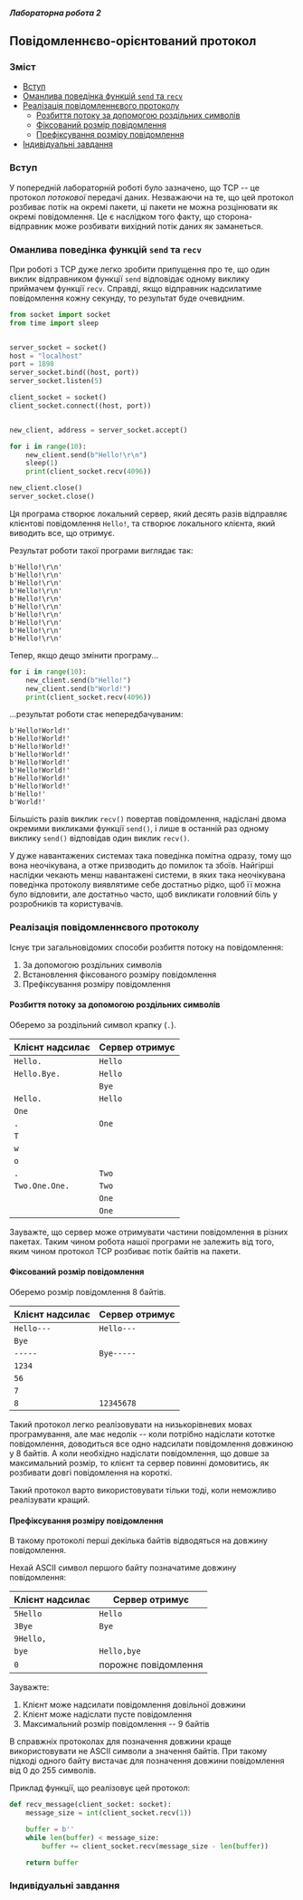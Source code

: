 ##### Лабораторна робота 2
## Повідомленнєво-орієнтований протокол

### Зміст
* [Вступ](#вступ)
* [Оманлива поведінка функцій `send` та `recv`](#оманлива-поведінка-функцій-send-та-recv)
* [Реалізація повідомленнєвого протоколу](#реалізація-повідомленнєвого-протоколу)
  * [Розбиття потоку за допомогою роздільних символів](#розбиття-потоку-за-допомогою-роздільних-символів)
  * [Фіксований розмір повідомлення](#фіксований-розмір-повідомлення)
  * [Префіксування розміру повідомлення](#префіксування-розміру-повідомлення)
* [Індивідуальні завдання](#індивідуальні-завдання)

### Вступ

У попередній лабораторній роботі було зазначено, що
TCP -- це протокол *потокової* передачі даних.
Незважаючи на те, що цей протокол розбиває потік на
окремі пакети, ці пакети не можна розцінювати як
окремі повідомлення. Це є наслідком того факту, що
сторона-відправник може розбивати вихідний потік
даних як заманеться.

### Оманлива поведінка функцій `send` та `recv`

При роботі з TCP дуже легко зробити припущення про
те, що один виклик відправником функції `send`
відповідає одному виклику приймачем функції `recv`.
Справді, якщо відправник надсилатиме повідомлення
кожну секунду, то результат буде очевидним.

```python
from socket import socket
from time import sleep


server_socket = socket()
host = "localhost"
port = 1898
server_socket.bind((host, port))
server_socket.listen(5)

client_socket = socket()
client_socket.connect((host, port))


new_client, address = server_socket.accept()

for i in range(10):
    new_client.send(b"Hello!\r\n")
    sleep(1)
    print(client_socket.recv(4096))

new_client.close()
server_socket.close()
```

Ця програма створює локальний сервер, який десять
разів відправляє клієнтові повідомлення `Hello!`,
та створює локального клієнта, який виводить все, що
отримує.

Результат роботи такої програми виглядає так:

```
b'Hello!\r\n'
b'Hello!\r\n'
b'Hello!\r\n'
b'Hello!\r\n'
b'Hello!\r\n'
b'Hello!\r\n'
b'Hello!\r\n'
b'Hello!\r\n'
b'Hello!\r\n'
b'Hello!\r\n'
```

Тепер, якщо дещо змінити програму...

```python
for i in range(10):
    new_client.send(b"Hello!")
    new_client.send(b"World!")
    print(client_socket.recv(4096))
```

...результат роботи стає непередбачуваним:

```
b'Hello!World!'
b'Hello!World!'
b'Hello!World!'
b'Hello!World!'
b'Hello!World!'
b'Hello!World!'
b'Hello!World!'
b'Hello!World!'
b'Hello!'
b'World!'
```

Більшість разів виклик `recv()` повертав
повідомлення, надіслані двома окремими викликами
функції `send()`, і лише в останній раз одному
виклику `send()` відповідав один виклик `recv()`.

У дуже навантажених системах така поведінка помітна
одразу, тому що вона неочікувана, а отже призводить
до помилок та збоїв. Найгірші наслідки чекають менш
навантажені системи, в яких така неочікувана
поведінка протоколу виявлятиме себе достатньо рідко,
щоб її можна було відловити, але достатньо часто,
щоб викликати головний біль у розробників та
користувачів.

### Реалізація повідомленнєвого протоколу

Існує три загальновідомих способи розбиття потоку
на повідомлення:

1. За допомогою роздільних символів
2. Встановлення фіксованого розміру повідомлення
3. Префіксування розміру повідомлення

#### Розбиття потоку за допомогою роздільних символів

Оберемо за роздільний символ крапку (`.`).

| Клієнт надсилає | Сервер отримує |
|-----------------|----------------|
| `Hello.`        | `Hello`        |
| `Hello.Bye.`    | `Hello`        |
|                 | `Bye`          |
| `Hello.`        | `Hello`        |
| `One`           |                |
| `.`             | `One`          |
| `T`             |                |
| `w`             |                |
| `o`             |                |
| `.`             | `Two`          |
| `Two.One.One.`  | `Two`          |
|                 | `One`          |
|                 | `One`          |

Зауважте, що сервер може отримувати частини
повідомлення в різних пакетах. Таким чином робота
нашої програми не залежить від того, яким чином
протокол TCP розбиває потік байтів на пакети.


#### Фіксований розмір повідомлення

Оберемо розмір повідомлення 8 байтів.

| Клієнт надсилає | Сервер отримує |
|-----------------|----------------|
| `Hello---`      | `Hello---`     |
| `Bye`           |                |
| `-----`         | `Bye-----`     |
| `1234`          |                |
| `56`            |                |
| `7`             |                |
| `8`             | `12345678`     |

Такий протокол легко реалізовувати на низькорівневих
мовах програмування, але має недолік -- коли
потрібно надіслати кототке повідомлення,
доводиться все одно надсилати повідомлення довжиною
у 8 байтів. А коли необхідно надіслати повідомлення,
що довше за максимальний розмір, то клієнт та сервер
повинні домовитись, як розбивати довгі повідомлення
на короткі.

Такий протокол варто використовувати тільки тоді,
коли неможливо реалізувати кращий.

#### Префіксування розміру повідомлення

В такому протоколі перші декілька байтів відводяться
на довжину повідомлення.

Нехай ASCII символ першого байту позначатиме довжину
повідомлення:

| Клієнт надсилає |    Сервер отримує    |
|-----------------|----------------------|
| `5Hello`        | `Hello`              |
| `3Bye`          | `Bye`                |
| `9Hello,`       |                      |
| `bye`           | `Hello,bye`          |
| `0`             | порожнє повідомлення |

Зауважте:
1. Клієнт може надсилати повідомлення довільної
довжини
2. Клієнт може надіслати пусте повідомлення
3. Максимальний розмір повідомлення -- 9 байтів

В справжніх протоколах для позначення довжини
краще використовувати не ASCII символи а значення
байтів. При такому підході одного байту вистачає
для позначення довжини повідомлення від 0 до 255
символів.

Приклад функції, що реалізовує цей протокол:

```python
def recv_message(client_socket: socket):
    message_size = int(client_socket.recv(1))

    buffer = b''
    while len(buffer) < message_size:
        buffer += client_socket.recv(message_size - len(buffer))

    return buffer
```


### Індивідуальні завдання
